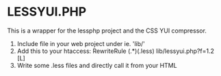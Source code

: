 LESSYUI.PHP
===========

This is a wrapper for the lessphp project and the CSS YUI compressor.

1. Include file in your web project under ie. 'lib/'
2. Add this to your htaccess: RewriteRule (.*)(\.less) lib/lessyui.php?f=$1.$2 [L]
3. Write some .less files and directly call it from your HTML




